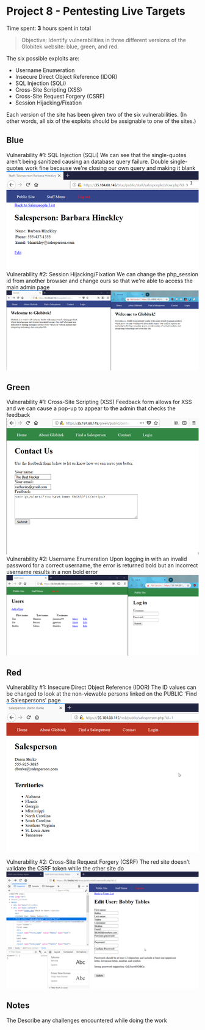 # Project 8 - Pentesting Live Targets

Time spent: **3** hours spent in total

> Objective: Identify vulnerabilities in three different versions of the Globitek website: blue, green, and red.

The six possible exploits are:
* Username Enumeration
* Insecure Direct Object Reference (IDOR)
* SQL Injection (SQLi)
* Cross-Site Scripting (XSS)
* Cross-Site Request Forgery (CSRF)
* Session Hijacking/Fixation

Each version of the site has been given two of the six vulnerabilities. (In other words, all six of the exploits should be assignable to one of the sites.)

## Blue

Vulnerability #1: SQL Injection (SQLi)
We can see that the single-quotes aren't being sanitized causing an database query failure. Double single-quotes work fine because we're closing our own query and making it blank
![](https://github.com/dn97/CS4984-W8/blob/master/blue_sqli.gif)
Vulnerability #2: Session Hijacking/Fixation 
We can change the php_session id from another browser and change ours so that we're able to access the main admin page
![](https://github.com/dn97/CS4984-W8/blob/master/blue_session.gif)


## Green

Vulnerability #1: Cross-Site Scripting (XSS)
Feedback form allows for XSS and we can cause a pop-up to appear to the admin that checks the feedback
![](https://github.com/dn97/CS4984-W8/blob/master/green_xss.gif)
Vulnerability #2: Username Enumeration
Upon logging in with an invalid password for a correct username, the error is returned bold but an incorrect username results in a non bold error
![](https://github.com/dn97/CS4984-W8/blob/master/green_user.gif)

## Red

Vulnerability #1: Insecure Direct Object Reference (IDOR)
The ID values can be changed to look at the non-viewable persons linked on the PUBLIC 'Find a Salespersons' page
![](https://github.com/dn97/CS4984-W8/blob/master/red_idor.gif)

Vulnerability #2: Cross-Site Request Forgery (CSRF)
The red site doesn't validate the CSRF token while the other site do
![](https://github.com/dn97/CS4984-W8/blob/master/red_csrf.gif)


## Notes
The 
Describe any challenges encountered while doing the work
